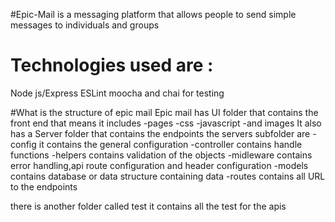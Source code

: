 #Epic-Mail 
is a messaging platform that allows people to send simple messages to individuals and groups
# Technologies used are :
Node js/Express
ESLint
moocha and chai for testing

#What is the structure of epic mail
Epic mail has UI folder that contains the front end that means it includes
-pages
-css
-javascript
-and images
It also has a Server folder that contains the endpoints
the servers subfolder are
-config
    it contains the general configuration 
-controller
    contains handle functions
-helpers
    contains validation of the objects
-midleware
    contains  error handling,api route configuration and header configuration
-models
    contains database or data structure containing data
-routes
 contains all URL to the endpoints

there is another folder called test
it contains all the test for the apis 
